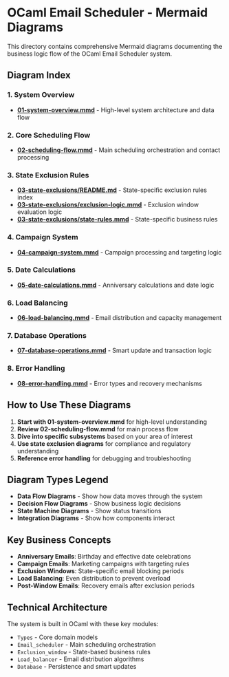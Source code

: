 # OCaml Email Scheduler - Mermaid Diagrams

This directory contains comprehensive Mermaid diagrams documenting the business logic flow of the OCaml Email Scheduler system.

## Diagram Index

### 1. System Overview
- **[01-system-overview.mmd](01-system-overview.mmd)** - High-level system architecture and data flow

### 2. Core Scheduling Flow
- **[02-scheduling-flow.mmd](02-scheduling-flow.mmd)** - Main scheduling orchestration and contact processing

### 3. State Exclusion Rules
- **[03-state-exclusions/README.md](03-state-exclusions/README.md)** - State-specific exclusion rules index
- **[03-state-exclusions/exclusion-logic.mmd](03-state-exclusions/exclusion-logic.mmd)** - Exclusion window evaluation logic
- **[03-state-exclusions/state-rules.mmd](03-state-exclusions/state-rules.mmd)** - State-specific business rules

### 4. Campaign System
- **[04-campaign-system.mmd](04-campaign-system.mmd)** - Campaign processing and targeting logic

### 5. Date Calculations
- **[05-date-calculations.mmd](05-date-calculations.mmd)** - Anniversary calculations and date logic

### 6. Load Balancing
- **[06-load-balancing.mmd](06-load-balancing.mmd)** - Email distribution and capacity management

### 7. Database Operations
- **[07-database-operations.mmd](07-database-operations.mmd)** - Smart update and transaction logic

### 8. Error Handling
- **[08-error-handling.mmd](08-error-handling.mmd)** - Error types and recovery mechanisms

## How to Use These Diagrams

1. **Start with 01-system-overview.mmd** for high-level understanding
2. **Review 02-scheduling-flow.mmd** for main process flow
3. **Dive into specific subsystems** based on your area of interest
4. **Use state exclusion diagrams** for compliance and regulatory understanding
5. **Reference error handling** for debugging and troubleshooting

## Diagram Types Legend

- **Data Flow Diagrams** - Show how data moves through the system
- **Decision Flow Diagrams** - Show business logic decisions
- **State Machine Diagrams** - Show status transitions
- **Integration Diagrams** - Show how components interact

## Key Business Concepts

- **Anniversary Emails**: Birthday and effective date celebrations
- **Campaign Emails**: Marketing campaigns with targeting rules
- **Exclusion Windows**: State-specific email blocking periods
- **Load Balancing**: Even distribution to prevent overload
- **Post-Window Emails**: Recovery emails after exclusion periods

## Technical Architecture

The system is built in OCaml with these key modules:
- `Types` - Core domain models
- `Email_scheduler` - Main scheduling orchestration
- `Exclusion_window` - State-based business rules
- `Load_balancer` - Email distribution algorithms
- `Database` - Persistence and smart updates